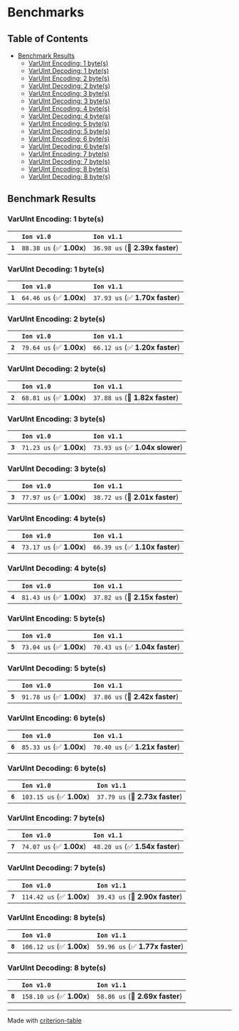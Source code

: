 # Benchmarks

## Table of Contents

- [Benchmark Results](#benchmark-results)
    - [VarUInt Encoding: 1 byte(s)](#varuint-encoding:-1-byte(s))
    - [VarUInt Decoding: 1 byte(s)](#varuint-decoding:-1-byte(s))
    - [VarUInt Encoding: 2 byte(s)](#varuint-encoding:-2-byte(s))
    - [VarUInt Decoding: 2 byte(s)](#varuint-decoding:-2-byte(s))
    - [VarUInt Encoding: 3 byte(s)](#varuint-encoding:-3-byte(s))
    - [VarUInt Decoding: 3 byte(s)](#varuint-decoding:-3-byte(s))
    - [VarUInt Encoding: 4 byte(s)](#varuint-encoding:-4-byte(s))
    - [VarUInt Decoding: 4 byte(s)](#varuint-decoding:-4-byte(s))
    - [VarUInt Encoding: 5 byte(s)](#varuint-encoding:-5-byte(s))
    - [VarUInt Decoding: 5 byte(s)](#varuint-decoding:-5-byte(s))
    - [VarUInt Encoding: 6 byte(s)](#varuint-encoding:-6-byte(s))
    - [VarUInt Decoding: 6 byte(s)](#varuint-decoding:-6-byte(s))
    - [VarUInt Encoding: 7 byte(s)](#varuint-encoding:-7-byte(s))
    - [VarUInt Decoding: 7 byte(s)](#varuint-decoding:-7-byte(s))
    - [VarUInt Encoding: 8 byte(s)](#varuint-encoding:-8-byte(s))
    - [VarUInt Decoding: 8 byte(s)](#varuint-decoding:-8-byte(s))

## Benchmark Results

### VarUInt Encoding: 1 byte(s)

|         | `Ion v1.0`               | `Ion v1.1`                       |
|:--------|:-------------------------|:-------------------------------- |
| **`1`** | `88.38 us` (✅ **1.00x**) | `36.98 us` (🚀 **2.39x faster**)  |

### VarUInt Decoding: 1 byte(s)

|         | `Ion v1.0`               | `Ion v1.1`                       |
|:--------|:-------------------------|:-------------------------------- |
| **`1`** | `64.46 us` (✅ **1.00x**) | `37.93 us` (✅ **1.70x faster**)  |

### VarUInt Encoding: 2 byte(s)

|         | `Ion v1.0`               | `Ion v1.1`                       |
|:--------|:-------------------------|:-------------------------------- |
| **`2`** | `79.64 us` (✅ **1.00x**) | `66.12 us` (✅ **1.20x faster**)  |

### VarUInt Decoding: 2 byte(s)

|         | `Ion v1.0`               | `Ion v1.1`                       |
|:--------|:-------------------------|:-------------------------------- |
| **`2`** | `68.81 us` (✅ **1.00x**) | `37.88 us` (🚀 **1.82x faster**)  |

### VarUInt Encoding: 3 byte(s)

|         | `Ion v1.0`               | `Ion v1.1`                       |
|:--------|:-------------------------|:-------------------------------- |
| **`3`** | `71.23 us` (✅ **1.00x**) | `73.93 us` (✅ **1.04x slower**)  |

### VarUInt Decoding: 3 byte(s)

|         | `Ion v1.0`               | `Ion v1.1`                       |
|:--------|:-------------------------|:-------------------------------- |
| **`3`** | `77.97 us` (✅ **1.00x**) | `38.72 us` (🚀 **2.01x faster**)  |

### VarUInt Encoding: 4 byte(s)

|         | `Ion v1.0`               | `Ion v1.1`                       |
|:--------|:-------------------------|:-------------------------------- |
| **`4`** | `73.17 us` (✅ **1.00x**) | `66.39 us` (✅ **1.10x faster**)  |

### VarUInt Decoding: 4 byte(s)

|         | `Ion v1.0`               | `Ion v1.1`                       |
|:--------|:-------------------------|:-------------------------------- |
| **`4`** | `81.43 us` (✅ **1.00x**) | `37.82 us` (🚀 **2.15x faster**)  |

### VarUInt Encoding: 5 byte(s)

|         | `Ion v1.0`               | `Ion v1.1`                       |
|:--------|:-------------------------|:-------------------------------- |
| **`5`** | `73.04 us` (✅ **1.00x**) | `70.43 us` (✅ **1.04x faster**)  |

### VarUInt Decoding: 5 byte(s)

|         | `Ion v1.0`               | `Ion v1.1`                       |
|:--------|:-------------------------|:-------------------------------- |
| **`5`** | `91.78 us` (✅ **1.00x**) | `37.86 us` (🚀 **2.42x faster**)  |

### VarUInt Encoding: 6 byte(s)

|         | `Ion v1.0`               | `Ion v1.1`                       |
|:--------|:-------------------------|:-------------------------------- |
| **`6`** | `85.33 us` (✅ **1.00x**) | `70.40 us` (✅ **1.21x faster**)  |

### VarUInt Decoding: 6 byte(s)

|         | `Ion v1.0`                | `Ion v1.1`                       |
|:--------|:--------------------------|:-------------------------------- |
| **`6`** | `103.15 us` (✅ **1.00x**) | `37.79 us` (🚀 **2.73x faster**)  |

### VarUInt Encoding: 7 byte(s)

|         | `Ion v1.0`               | `Ion v1.1`                       |
|:--------|:-------------------------|:-------------------------------- |
| **`7`** | `74.07 us` (✅ **1.00x**) | `48.20 us` (✅ **1.54x faster**)  |

### VarUInt Decoding: 7 byte(s)

|         | `Ion v1.0`                | `Ion v1.1`                       |
|:--------|:--------------------------|:-------------------------------- |
| **`7`** | `114.42 us` (✅ **1.00x**) | `39.43 us` (🚀 **2.90x faster**)  |

### VarUInt Encoding: 8 byte(s)

|         | `Ion v1.0`                | `Ion v1.1`                       |
|:--------|:--------------------------|:-------------------------------- |
| **`8`** | `106.12 us` (✅ **1.00x**) | `59.96 us` (✅ **1.77x faster**)  |

### VarUInt Decoding: 8 byte(s)

|         | `Ion v1.0`                | `Ion v1.1`                       |
|:--------|:--------------------------|:-------------------------------- |
| **`8`** | `158.10 us` (✅ **1.00x**) | `58.86 us` (🚀 **2.69x faster**)  |

---
Made with [criterion-table](https://github.com/nu11ptr/criterion-table)

